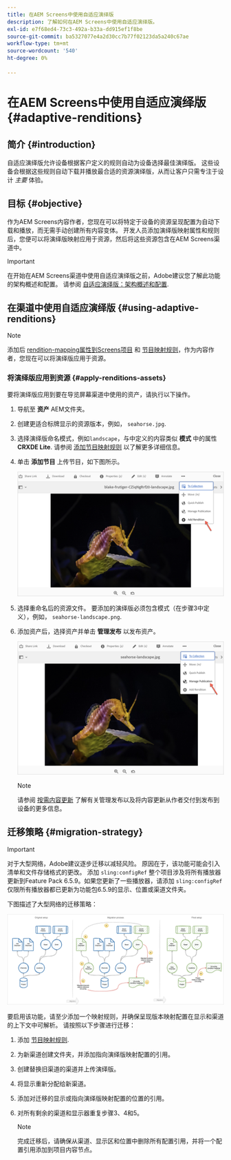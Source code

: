 ```yaml
---
title: 在AEM Screens中使用自适应演绎版
description: 了解如何在AEM Screens中使用自适应演绎版。
exl-id: e7f68ed4-73c3-492a-b33a-dd915ef1f8be
source-git-commit: ba5327077e4a2d30cc7b77f02123da5a240c67ae
workflow-type: tm+mt
source-wordcount: '540'
ht-degree: 0%

---
```


# 在AEM Screens中使用自适应演绎版 {#adaptive-renditions}

## 简介 {#introduction}

自适应演绎版允许设备根据客户定义的规则自动为设备选择最佳演绎版。 这些设备会根据这些规则自动下载并播放最合适的资源演绎版，从而让客户只需专注于设计 *主要* 体验。

## 目标 {#objective}

作为AEM Screens内容作者，您现在可以将特定于设备的资源呈现配置为自动下载和播放，而无需手动创建所有内容变体。
开发人员添加演绎版映射属性和规则后，您便可以将演绎版映射应用于资源，然后将这些资源包含在AEM Screens渠道中。

>[!IMPORTANT]
>在开始在AEM Screens渠道中使用自适应演绎版之前，Adobe建议您了解此功能的架构概述和配置。 请参阅 [自适应演绎版：架构概述和配置](/help/user-guide/adaptive-renditions.md).

## 在渠道中使用自适应演绎版 {#using-adaptive-renditions}

>[!NOTE]
>添加后 [rendition-mapping属性到Screens项目](/help/user-guide/adaptive-renditions.md#rendition-mapping-new) 和 [节目映射规则](/help/user-guide/adaptive-renditions.md#add-rendition-mapping-rules)，作为内容作者，您现在可以将演绎版应用于资源。

### 将演绎版应用到资源 {#apply-renditions-assets}

要将演绎版应用到要在导览屏幕渠道中使用的资产，请执行以下操作。

1. 导航至 **资产** AEM文件夹。
1. 创建更适合标牌显示的资源版本，例如， `seahorse.jpg`.
1. 选择演绎版命名模式，例如`landscape`，与中定义的内容类似 **模式** 中的属性 **CRXDE Lite**. 请参阅 [添加节目映射规则](/help/user-guide/adaptive-renditions.md#add-rendition-mapping-rules) 以了解更多详细信息。
1. 单击 **添加节目** 上传节目，如下图所示。

   ![图像](/help/user-guide/assets/adaptive-renditions/manage-pub-asset2.png)

1. 选择重命名后的资源文件。 要添加的演绎版必须包含模式（在步骤3中定义），例如， `seahorse-landscape.png`.
1. 添加资产后，选择资产并单击 **管理发布** 以发布资产。

   ![图像](/help/user-guide/assets/adaptive-renditions/manage-pub-asset1.png)

   >[!NOTE]
   >请参阅 [按需内容更新](https://experienceleague.adobe.com/en/docs/experience-manager-screens/user-guide/authoring/content-updates/on-demand-content) 了解有关管理发布以及将内容更新从作者交付到发布到设备的更多信息。

## 迁移策略 {#migration-strategy}

>[!IMPORTANT]
>对于大型网络，Adobe建议逐步迁移以减轻风险。 原因在于，该功能可能会引入清单和文件存储格式的更改。 添加 `sling:configRef` 整个项目涉及将所有播放器更新到Feature Pack 6.5.9。如果您更新了一些播放器，请添加 `sling:configRef` 仅限所有播放器都已更新为功能包6.5.9的显示、位置或渠道文件夹。

下图描述了大型网络的迁移策略：

![图像](/help/user-guide/assets/adaptive-renditions/migration-strategy1.png)

要启用该功能，请至少添加一个映射规则，并确保呈现版本映射配置在显示和渠道的上下文中可解析。 请按照以下步骤进行迁移：

1. 添加 [节目映射规则](/help/user-guide/adaptive-renditions.md).
1. 为新渠道创建文件夹，并添加指向演绎版映射配置的引用。
1. 创建替换旧渠道的渠道并上传演绎版。
1. 将显示重新分配给新渠道。
1. 添加对迁移的显示或指向演绎版映射配置的位置的引用。
1. 对所有剩余的渠道和显示器重复步骤3、4和5。

   >[!NOTE]
   >完成迁移后，请确保从渠道、显示区和位置中删除所有配置引用，并将一个配置引用添加到项目内容节点。
